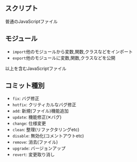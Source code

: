 ## スクリプト
普通のJavaScriptファイル

## モジュール
- `import`他のモジュールから変数,関数,クラスなどをインポート
- `export`他のモジュールに変数,関数,クラスなどを公開

以上を含むJavaScriptファイル

## コミット種別
- `fix`: バグ修正
- `hotfix`: クリティカルなバグ修正
- `add`: 新規(ファイル)機能追加
- `update`: 機能修正(✕バグ)
- `change`: 仕様変更
- `clean`: 整理(リファクタリングetc)
- `disable`: 無効化(コメントアウトetc)
- `remove`: 消去(ファイル)
- `upgrade`: バージョンアップ
- `revert`: 変更取り消し